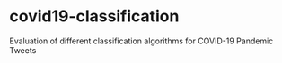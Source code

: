 # covid19-classification
Evaluation of different classification algorithms for COVID-19 Pandemic Tweets
